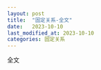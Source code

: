```yaml
---
layout: post
title:  "固定关系-全文"
date:   2023-10-10
last_modified_at: 2023-10-10
categories: 固定关系
---
```


全文
